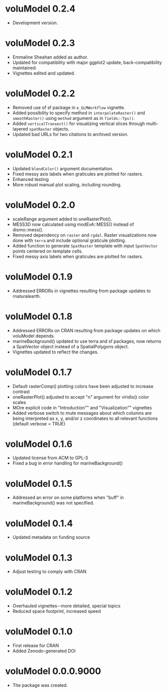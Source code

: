 # voluModel 0.2.4

- Development version.

# voluModel 0.2.3

- Emmaline Sheahan added as author.
- Updated for compatibility with major ggplot2 update; back-compatibility maintained.
- Vignettes edited and updated.

# voluModel 0.2.2

- Removed use of sf package in `e_GLMWorkflow` vignette.
- Added possibility to specify method in `interpolateRaster()` and `smoothRaster()` using `method` argument as in `fields::Tps()`.
- Added `verticalTransect()` for visualizing vertical slices through multi-layered `spatRaster` 
objects.
- Updated bad URLs for two citations to archived version.

# voluModel 0.2.1

- Updated `blendColor()` argument documentation.
- Fixed messy axis labels when graticules are plotted for rasters.
- Enhanced testing
- More robust manual plot scaling, including rounding.

# voluModel 0.2.0

- scaleRange argument added to oneRasterPlot().
- MESS3D now calculated using modEvA::MESS() instead of dismo::mess().
- Removed dependency on `raster` and `rgdal`. Raster visualizations now done with `terra` and include optional graticule plotting.
- Added function to generate `SpatRaster` template with input `SpatVector` points centered on template cells.
- Fixed messy axis labels when graticules are plotted for rasters.

# voluModel 0.1.9

- Addressed ERRORs in vignettes resulting from package updates to rnaturalearth.

# voluModel 0.1.8

- Addressed ERRORs on CRAN resulting from package updates on which voluModel depends.
- marineBackground() updated to use terra and sf packages, now returns a SpatVector object instead of a SpatialPolygons object.
- Vignettes updated to reflect the changes.

# voluModel 0.1.7

- Default rasterComp() plotting colors have been adjusted to increase contrast
- oneRasterPlot() adjusted to accept "n" argument for viridis() color scales
- MOre explicit code in "Introduction"" and "Visualization"" vignettes 
- Added verbose switch to mute messages about which columns are being interpreted as x, y, and/or z
coordinates to all relevant functions (default verbose = TRUE)

# voluModel 0.1.6

- Updated license from ACM to GPL-3
- Fixed a bug in error handling for marineBackground()

# voluModel 0.1.5

- Addressed an error on some platforms when "buff" in marineBackground() was not specified.

# voluModel 0.1.4

- Updated metadata on funding source

# voluModel 0.1.3

- Adjust testing to comply with CRAN

# voluModel 0.1.2

- Overhauled vignettes--more detailed, special topics
- Reduced space footprint, increased speed

# voluModel 0.1.0

- First release for CRAN
- Added Zenodo-generated DOI

# voluModel 0.0.0.9000

- The package was created.
